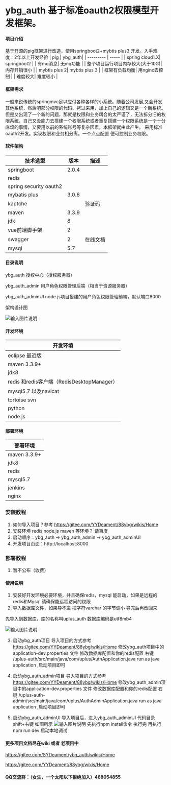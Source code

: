 # ybg_auth 基于标准oauth2权限模型开发框架。

#### 项目介绍

基于开源的pig框架进行改造，使用springboot2+mybtis plus3 开发。入手难度：2年以上开发经验
| pig     | ybg_auth| 
| ---------   | ----- | 
| spring cloud1.X|  springboot2 | 
| 有mq消息|  无mq功能 |
| 整个项目运行项目内存较大(大于10G)|  内存开销很小 |
| mybtis plus 2|  mybtis plus 3 |
| 框架有负载均衡|  用nginx去控制 |
| 难度较大|  难度较小 |

#### 框架需求
一般来说传统的springmvc足以应付各种各样的小系统。随着公司发展,又会开发其他系统，然后吧部分权限的代码、拷过来用，加上自己的逻辑又是一个新系统。但是又出现了一个新的问题，那就是权限和业务耦合的太严谨了，无法拆分旧的权限系统，自己又没能力去搭建一个权限系统或者重复搭建一个权限系统是一个十分麻烦的事情，又要用以前的系统账号等复杂因素，本框架就由此产生。
采用标准oauth2开发。实现权限和业务相分离。一个点点配置 便可控制业务权限。





#### 软件架构

| 技术选型      | 版本 |  描述 |
| ---------   | ----- | ----- |
| springboot   |2.0.4  | |
| redis|  | |
| spring security oauth2|  | |
| mybatis plus| 3.0.6 | |
| kaptche|   | 验证码|
| maven      |  3.3.9 | |
| jdk       |  8 | |
| vue前端脚手架 |  2 | |
| swagger |  2 | 在线文档 |
| mysql|  5.7 |  |

#### 目录说明
ybg_auth 授权中心（授权服务器）

ybg_auth_admin 用户角色权限管理后端（相当于资源服务器）

ybg_auth_adminUI node.js项目搭建的用户角色权限管理前端，默认端口8000


架构设计图


![输入图片说明](https://images.gitee.com/uploads/images/2018/1006/212322_937ce663_880593.png "Untitled Diagram.png")

#### 开发环境
|开发环境|
|--------|
| eclipse 最近版|
| maven 3.3.9+|
| jdk8|
| redis 和redis客户端（RedisDesktopManager）|
| mysql5.7 以及navicat |
| tortoise svn|
| python|
| node.js|


#### 部署环境
|部署环境|
|--------|
|maven 3.3.9+|
| jdk8|
| redis |
|mysql5.7 |
| jenkins|
| nginx|






### 安装教程

1. 如何导入项目？参考 https://gitee.com/YYDeament/88ybg/wikis/Home
2. 安装环境 redis node.js maven 等环境？ 请百度
3. 启动顺序：ybg_auth ->  ybg_auth_admin  -> ybg_auth_adminUI 
4. 开发项目页面：http://localhost:8000 

### 部署教程
1. 暂不公布（收费）


#### 使用说明
1. 安装好开发环境必要环境，并且确保redis，mysql 能启动，如果是远程的redis和Mysql 请确保能远程访问的权限
2. 导入数据库文件，如果导不进 把字符varchar 的字节调小 导完后再改回来

先导入到数据库，库的名称叫uplus_auth 数据库编码是utf8mb4

![输入图片说明](https://images.gitee.com/uploads/images/2018/1007/091517_aec68b78_880593.png "屏幕截图.png")

3. 启动ybg_auth项目
    导入项目的方式参考 https://gitee.com/YYDeament/88ybg/wikis/Home
    修改ybg_auth项目中的application-dev.properties 文件 修改数据库配置和你的redis配置
    右键   /uplus-auth/src/main/java/com/uplus/AuthApplication.java    run as java application ,启动项目即可

4. 启动ybg_auth_admin项目
    导入项目的方式参考 https://gitee.com/YYDeament/88ybg/wikis/Home
    修改ybg_auth_admin项目中的application-dev.properties 文件 修改数据库配置和你的redis配置
    右键  /uplus-auth-admin/src/main/java/com/uplus/AuthAdminApplication.java    run as java application ,启动项目即可

5. 启动ybg_auth_adminUI 
    导入项目后，进入ybg_auth_adminUI 代码目录
    shift+右键 如图所示 
![输入图片说明](https://images.gitee.com/uploads/images/2018/1007/094404_4aceac98_880593.png "屏幕截图.png")
    先执行npm install命令
    执行完 再执行npm run dev 启动本地调试

#### 更多项目文档尽在wiki 或者 老项目中

https://gitee.com/SYDeament/ybg_auth/wikis/Home

https://gitee.com/YYDeament/88ybg/wikis/Home


#### QQ交流群：（女生，一个太阳以下拒绝加入）468054855

